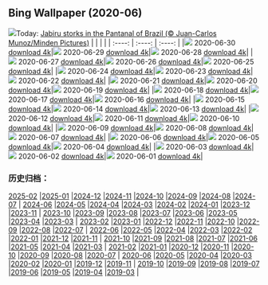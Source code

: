 ## Bing Wallpaper (2020-06)
![](http://cn.bing.com/th?id=OHR.JabiruStork_EN-US3292555889_UHD.jpg&w=1000)Today: [Jabiru storks in the Pantanal of Brazil (© Juan-Carlos Munoz/Minden Pictures)](http://cn.bing.com/th?id=OHR.JabiruStork_EN-US3292555889_UHD.jpg)
|      |      |      |
| :----: | :----: | :----: |
|![](http://cn.bing.com/th?id=OHR.JabiruStork_EN-US3292555889_UHD.jpg&pid=hp&w=384&h=216&rs=1&c=4) 2020-06-30 [download 4k](http://cn.bing.com/th?id=OHR.JabiruStork_EN-US3292555889_UHD.jpg)|![](http://cn.bing.com/th?id=OHR.ArganGoats_EN-US6644922648_UHD.jpg&pid=hp&w=384&h=216&rs=1&c=4) 2020-06-29 [download 4k](http://cn.bing.com/th?id=OHR.ArganGoats_EN-US6644922648_UHD.jpg)|![](http://cn.bing.com/th?id=OHR.PrideEmpire_EN-US6567530966_UHD.jpg&pid=hp&w=384&h=216&rs=1&c=4) 2020-06-28 [download 4k](http://cn.bing.com/th?id=OHR.PrideEmpire_EN-US6567530966_UHD.jpg)|
|![](http://cn.bing.com/th?id=OHR.MtBaldoSantuario_EN-US6460114986_UHD.jpg&pid=hp&w=384&h=216&rs=1&c=4) 2020-06-27 [download 4k](http://cn.bing.com/th?id=OHR.MtBaldoSantuario_EN-US6460114986_UHD.jpg)|![](http://cn.bing.com/th?id=OHR.AdansoniaGrandidieri_EN-US6269745972_UHD.jpg&pid=hp&w=384&h=216&rs=1&c=4) 2020-06-26 [download 4k](http://cn.bing.com/th?id=OHR.AdansoniaGrandidieri_EN-US6269745972_UHD.jpg)|![](http://cn.bing.com/th?id=OHR.GorchFock_EN-US6157323134_UHD.jpg&pid=hp&w=384&h=216&rs=1&c=4) 2020-06-25 [download 4k](http://cn.bing.com/th?id=OHR.GorchFock_EN-US6157323134_UHD.jpg)|
|![](http://cn.bing.com/th?id=OHR.MidsummerEve_EN-US0497687586_UHD.jpg&pid=hp&w=384&h=216&rs=1&c=4) 2020-06-24 [download 4k](http://cn.bing.com/th?id=OHR.MidsummerEve_EN-US0497687586_UHD.jpg)|![](http://cn.bing.com/th?id=OHR.BullPoint_EN-US5814716721_UHD.jpg&pid=hp&w=384&h=216&rs=1&c=4) 2020-06-23 [download 4k](http://cn.bing.com/th?id=OHR.BullPoint_EN-US5814716721_UHD.jpg)|![](http://cn.bing.com/th?id=OHR.SouthernSunbird_EN-US5701754937_UHD.jpg&pid=hp&w=384&h=216&rs=1&c=4) 2020-06-22 [download 4k](http://cn.bing.com/th?id=OHR.SouthernSunbird_EN-US5701754937_UHD.jpg)|
|![](http://cn.bing.com/th?id=OHR.BeardedTamarin_EN-US5595782750_UHD.jpg&pid=hp&w=384&h=216&rs=1&c=4) 2020-06-21 [download 4k](http://cn.bing.com/th?id=OHR.BeardedTamarin_EN-US5595782750_UHD.jpg)|![](http://cn.bing.com/th?id=OHR.BeyondWalls_EN-US5534533148_UHD.jpg&pid=hp&w=384&h=216&rs=1&c=4) 2020-06-20 [download 4k](http://cn.bing.com/th?id=OHR.BeyondWalls_EN-US5534533148_UHD.jpg)|![](http://cn.bing.com/th?id=OHR.Juneteenth_EN-US7526227147_UHD.jpg&pid=hp&w=384&h=216&rs=1&c=4) 2020-06-19 [download 4k](http://cn.bing.com/th?id=OHR.Juneteenth_EN-US7526227147_UHD.jpg)|
|![](http://cn.bing.com/th?id=OHR.BojoRiver_EN-US3215754715_UHD.jpg&pid=hp&w=384&h=216&rs=1&c=4) 2020-06-18 [download 4k](http://cn.bing.com/th?id=OHR.BojoRiver_EN-US3215754715_UHD.jpg)|![](http://cn.bing.com/th?id=OHR.Havasupai_EN-US2235201551_UHD.jpg&pid=hp&w=384&h=216&rs=1&c=4) 2020-06-17 [download 4k](http://cn.bing.com/th?id=OHR.Havasupai_EN-US2235201551_UHD.jpg)|![](http://cn.bing.com/th?id=OHR.StStephens_EN-US3615346032_UHD.jpg&pid=hp&w=384&h=216&rs=1&c=4) 2020-06-16 [download 4k](http://cn.bing.com/th?id=OHR.StStephens_EN-US3615346032_UHD.jpg)|
|![](http://cn.bing.com/th?id=OHR.SurfSeason_EN-US9920705587_UHD.jpg&pid=hp&w=384&h=216&rs=1&c=4) 2020-06-15 [download 4k](http://cn.bing.com/th?id=OHR.SurfSeason_EN-US9920705587_UHD.jpg)|![](http://cn.bing.com/th?id=OHR.FlagPlazaLiberty_EN-US1969942391_UHD.jpg&pid=hp&w=384&h=216&rs=1&c=4) 2020-06-14 [download 4k](http://cn.bing.com/th?id=OHR.FlagPlazaLiberty_EN-US1969942391_UHD.jpg)|![](http://cn.bing.com/th?id=OHR.GrandsCausses_EN-US1892862937_UHD.jpg&pid=hp&w=384&h=216&rs=1&c=4) 2020-06-13 [download 4k](http://cn.bing.com/th?id=OHR.GrandsCausses_EN-US1892862937_UHD.jpg)|
|![](http://cn.bing.com/th?id=OHR.SantaElena_EN-US1850505356_UHD.jpg&pid=hp&w=384&h=216&rs=1&c=4) 2020-06-12 [download 4k](http://cn.bing.com/th?id=OHR.SantaElena_EN-US1850505356_UHD.jpg)|![](http://cn.bing.com/th?id=OHR.GriboyedovCanal_EN-US1698534243_UHD.jpg&pid=hp&w=384&h=216&rs=1&c=4) 2020-06-11 [download 4k](http://cn.bing.com/th?id=OHR.GriboyedovCanal_EN-US1698534243_UHD.jpg)|![](http://cn.bing.com/th?id=OHR.WobblyBridge_EN-US1661773056_UHD.jpg&pid=hp&w=384&h=216&rs=1&c=4) 2020-06-10 [download 4k](http://cn.bing.com/th?id=OHR.WobblyBridge_EN-US1661773056_UHD.jpg)|
|![](http://cn.bing.com/th?id=OHR.BaronLakes_EN-US1588332572_UHD.jpg&pid=hp&w=384&h=216&rs=1&c=4) 2020-06-09 [download 4k](http://cn.bing.com/th?id=OHR.BaronLakes_EN-US1588332572_UHD.jpg)|![](http://cn.bing.com/th?id=OHR.LionSurfing_EN-US1478093197_UHD.jpg&pid=hp&w=384&h=216&rs=1&c=4) 2020-06-08 [download 4k](http://cn.bing.com/th?id=OHR.LionSurfing_EN-US1478093197_UHD.jpg)|![](http://cn.bing.com/th?id=OHR.LaPertusa_EN-US1363532007_UHD.jpg&pid=hp&w=384&h=216&rs=1&c=4) 2020-06-07 [download 4k](http://cn.bing.com/th?id=OHR.LaPertusa_EN-US1363532007_UHD.jpg)|
|![](http://cn.bing.com/th?id=OHR.WaltersWiggles_EN-US1214099965_UHD.jpg&pid=hp&w=384&h=216&rs=1&c=4) 2020-06-06 [download 4k](http://cn.bing.com/th?id=OHR.WaltersWiggles_EN-US1214099965_UHD.jpg)|![](http://cn.bing.com/th?id=OHR.SynchronousFireflies_EN-US0423452738_UHD.jpg&pid=hp&w=384&h=216&rs=1&c=4) 2020-06-05 [download 4k](http://cn.bing.com/th?id=OHR.SynchronousFireflies_EN-US0423452738_UHD.jpg)|![](http://cn.bing.com/th?id=OHR.PontFawr_EN-US2807758957_UHD.jpg&pid=hp&w=384&h=216&rs=1&c=4) 2020-06-04 [download 4k](http://cn.bing.com/th?id=OHR.PontFawr_EN-US2807758957_UHD.jpg)|
|![](http://cn.bing.com/th?id=OHR.WhiteRimTrail_EN-US2749200524_UHD.jpg&pid=hp&w=384&h=216&rs=1&c=4) 2020-06-03 [download 4k](http://cn.bing.com/th?id=OHR.WhiteRimTrail_EN-US2749200524_UHD.jpg)|![](http://cn.bing.com/th?id=OHR.JasperSunwaptaVideo_EN-US2681411311_UHD.jpg&pid=hp&w=384&h=216&rs=1&c=4) 2020-06-02 [download 4k](http://cn.bing.com/th?id=OHR.JasperSunwaptaVideo_EN-US2681411311_UHD.jpg)|![](http://cn.bing.com/th?id=OHR.GreatReefDay_EN-US2641694661_UHD.jpg&pid=hp&w=384&h=216&rs=1&c=4) 2020-06-01 [download 4k](http://cn.bing.com/th?id=OHR.GreatReefDay_EN-US2641694661_UHD.jpg)|
### 历史归档：
[2025-02](/picture/2025-02/) |[2025-01](/picture/2025-01/) |[2024-12](/picture/2024-12/) |[2024-11](/picture/2024-11/) |[2024-10](/picture/2024-10/) |[2024-09](/picture/2024-09/) |[2024-08](/picture/2024-08/) |[2024-07](/picture/2024-07/) |
[2024-06](/picture/2024-06/) |[2024-05](/picture/2024-05/) |[2024-04](/picture/2024-04/) |[2024-03](/picture/2024-03/) |[2024-02](/picture/2024-02/) |[2024-01](/picture/2024-01/) |[2023-12](/picture/2023-12/) |[2023-11](/picture/2023-11/) |
[2023-10](/picture/2023-10/) |[2023-09](/picture/2023-09/) |[2023-08](/picture/2023-08/) |[2023-07](/picture/2023-07/) |[2023-06](/picture/2023-06/) |[2023-05](/picture/2023-05/) |[2023-04](/picture/2023-04/) |[2023-03](/picture/2023-03/) |
[2023-02](/picture/2023-02/) |[2023-01](/picture/2023-01/) |[2022-12](/picture/2022-12/) |[2022-11](/picture/2022-11/) |[2022-10](/picture/2022-10/) |[2022-09](/picture/2022-09/) |[2022-08](/picture/2022-08/) |[2022-07](/picture/2022-07/) |
[2022-06](/picture/2022-06/) |[2022-05](/picture/2022-05/) |[2022-04](/picture/2022-04/) |[2022-03](/picture/2022-03/) |[2022-02](/picture/2022-02/) |[2022-01](/picture/2022-01/) |[2021-12](/picture/2021-12/) |[2021-11](/picture/2021-11/) |
[2021-10](/picture/2021-10/) |[2021-09](/picture/2021-09/) |[2021-08](/picture/2021-08/) |[2021-07](/picture/2021-07/) |[2021-06](/picture/2021-06/) |[2021-05](/picture/2021-05/) |[2021-04](/picture/2021-04/) |[2021-03](/picture/2021-03/) |
[2021-02](/picture/2021-02/) |[2021-01](/picture/2021-01/) |[2020-12](/picture/2020-12/) |[2020-11](/picture/2020-11/) |[2020-10](/picture/2020-10/) |[2020-09](/picture/2020-09/) |[2020-08](/picture/2020-08/) |[2020-07](/picture/2020-07/) |
[2020-06](/picture/2020-06/) |[2020-05](/picture/2020-05/) |[2020-04](/picture/2020-04/) |[2020-03](/picture/2020-03/) |[2020-02](/picture/2020-02/) |[2020-01](/picture/2020-01/) |[2019-12](/picture/2019-12/) |[2019-11](/picture/2019-11/) |
[2019-10](/picture/2019-10/) |[2019-09](/picture/2019-09/) |[2019-08](/picture/2019-08/) |[2019-07](/picture/2019-07/) |[2019-06](/picture/2019-06/) |[2019-05](/picture/2019-05/) |[2019-04](/picture/2019-04/) |[2019-03](/picture/2019-03/) |
